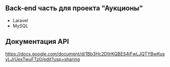 ## Back-end часть для проекта "Аукционы"

- Laravel
- MySQL

## Документация API

https://docs.google.com/document/d/1Bb3Hc2DIlrKQBES4iFwLJQTYBwKusyLJrUexTwuFTz0/edit?usp=sharing
